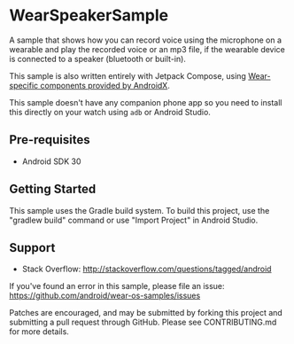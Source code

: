 
WearSpeakerSample
================================

A sample that shows how you can record voice using the microphone on a wearable and
play the recorded voice or an mp3 file, if the wearable device is connected to a speaker
(bluetooth or built-in).

This sample is also written entirely with Jetpack Compose, using [Wear-specific components provided
by AndroidX](https://developer.android.com/jetpack/androidx/releases/wear-compose).

This sample doesn't have any companion phone app so you need to install this directly
on your watch using `adb` or Android Studio.

Pre-requisites
--------------

- Android SDK 30

Getting Started
---------------

This sample uses the Gradle build system. To build this project, use the
"gradlew build" command or use "Import Project" in Android Studio.

Support
-------

- Stack Overflow: http://stackoverflow.com/questions/tagged/android

If you've found an error in this sample, please file an issue:
https://github.com/android/wear-os-samples/issues

Patches are encouraged, and may be submitted by forking this project and
submitting a pull request through GitHub. Please see CONTRIBUTING.md for more details.
